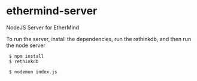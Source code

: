 ethermind-server
================

NodeJS Server for EtherMind

To run the server, install the dependencies, run the rethinkdb, and then run the node server

```
 $ npm install
 $ rethinkdb
```
```
 $ nodemon index.js
```
